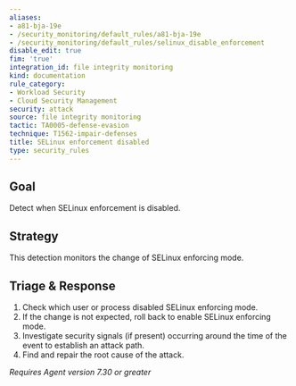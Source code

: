 ```yaml
---
aliases:
- a81-bja-19e
- /security_monitoring/default_rules/a81-bja-19e
- /security_monitoring/default_rules/selinux_disable_enforcement
disable_edit: true
fim: 'true'
integration_id: file integrity monitoring
kind: documentation
rule_category:
- Workload Security
- Cloud Security Management
security: attack
source: file integrity monitoring
tactic: TA0005-defense-evasion
technique: T1562-impair-defenses
title: SELinux enforcement disabled
type: security_rules
---
```


## Goal
Detect when SELinux enforcement is disabled.

## Strategy
This detection monitors the change of SELinux enforcing mode.

## Triage & Response
1. Check which user or process disabled SELinux enforcing mode.
2. If the change is not expected, roll back to enable SELinux enforcing mode.
3. Investigate security signals (if present) occurring around the time of the event to establish an attack path.
4. Find and repair the root cause of the attack.

*Requires Agent version 7.30 or greater*
